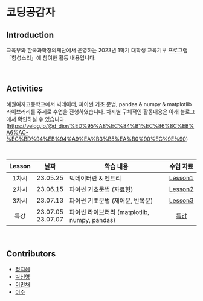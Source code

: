 # 코딩공감자

## Introduction
교육부와 한국과학창의재단에서 운영하는 2023년 1학기 대학생 교육기부 프로그램 「함성소리」에 참여한 활동 내용입니다. 

<br>

## Activities
혜원여자고등학교에서 빅데이터, 파이썬 기초 문법, pandas & numpy & matplotlib 라이브러리를 주제로 수업을 진행하였습니다. 차시별 구체적인 활동내용은 아래 블로그에서 확인하실 수 있습니다.  
(https://velog.io/@d_dior/%ED%95%A8%EC%84%B1%EC%86%8C%EB%A6%AC-%EC%BD%94%EB%94%A9%EA%B3%B5%EA%B0%90%EC%9E%90)

<br>

|Lesson|날짜|학습 내용|수업 자료|
|:------:|:---:|---|:---:|
|1차시|23.05.25|빅데이터란 & 엔트리|[Lesson1](https://github.com/dahlia52/codingGongamza/blob/main/codingGongamza_Lesson1.pdf)|
|2차시|23.06.15|파이썬 기초문법 (자료형)|[Lesson2](https://github.com/dahlia52/codingGongamza/blob/main/codingGongamza_Lesson2.pdf)|
|3차시|23.07.13|파이썬 기초문법 (제어문, 반복문)|[Lesson3](https://github.com/dahlia52/codingGongamza/blob/main/codingGongamza_Lesson3.pdf)|
|특강|23.07.05</br>23.07.07|파이썬 라이브러리 (matplotlib, numpy, pandas)|[특강](https://github.com/D-dior/codingGongamza/blob/main/%ED%8A%B9%EA%B0%95/%ED%8A%B9%EA%B0%95_pandas%26matplotlib.pdf)|

<br>

## Contributors

- [정지혜](https://github.com/dahlia52)
- [박신영](https://github.com/D-dior) 
- [이민채](https://github.com/lmc6v6)
- [이수](https://github.com/2su2su)
